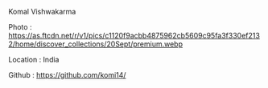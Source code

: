 Komal Vishwakarma

Photo : https://as.ftcdn.net/r/v1/pics/c1120f9acbb4875962cb5609c95fa3f330ef2132/home/discover_collections/20Sept/premium.webp

Location : India

Github : https://github.com/komi14/
